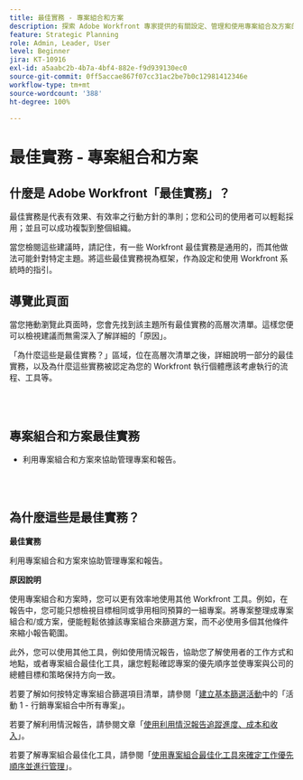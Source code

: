 ```yaml
---
title: 最佳實務 - 專案組合和方案
description: 探索 Adobe Workfront 專家提供的有關設定、管理和使用專案組合及方案的最佳實務建議。
feature: Strategic Planning
role: Admin, Leader, User
level: Beginner
jira: KT-10916
exl-id: a5aabc2b-4b7a-4bf4-882e-f9d939130ec0
source-git-commit: 0ff5accae867f07cc31ac2be7b0c12981412346e
workflow-type: tm+mt
source-wordcount: '388'
ht-degree: 100%

---
```


# 最佳實務 - 專案組合和方案

## 什麼是 Adobe Workfront「最佳實務」？

最佳實務是代表有效果、有效率之行動方針的準則；您和公司的使用者可以輕鬆採用；並且可以成功複製到整個組織。

當您檢閱這些建議時，請記住，有一些 Workfront 最佳實務是通用的，而其他做法可能針對特定主題。將這些最佳實務視為框架，作為設定和使用 Workfront 系統時的指引。

## 導覽此頁面

當您捲動瀏覽此頁面時，您會先找到該主題所有最佳實務的高層次清單。這樣您便可以檢視建議而無需深入了解詳細的「原因」。

「為什麼這些是最佳實務？」區域，位在高層次清單之後，詳細說明一部分的最佳實務，以及為什麼這些實務被認定為您的 Workfront 執行個體應該考慮執行的流程、工具等。

</br>
</br>

## 專案組合和方案最佳實務

* 利用專案組合和方案來協助管理專案和報告。

</br>
</br>

## 為什麼這些是最佳實務？

**最佳實務**

利用專案組合和方案來協助管理專案和報告。

**原因說明**

使用專案組合和方案時，您可以更有效率地使用其他 Workfront 工具。例如，在報告中，您可能只想檢視目標相同或爭用相同預算的一組專案。將專案整理成專案組合和/或方案，便能輕鬆依據該專案組合來篩選方案，而不必使用多個其他條件來縮小報告範圍。

此外，您可以使用其他工具，例如使用情況報告，協助您了解使用者的工作方式和地點，或者專案組合最佳化工具，讓您輕鬆確認專案的優先順序並使專案與公司的總體目標和策略保持方向一致。

若要了解如何按特定專案組合篩選項目清單，請參閱「[建立基本篩選活動](https://experienceleague.adobe.com/docs/workfront-learn/tutorials-workfront/reporting/basic-reporting/create-a-basic-filter-activity.html?lang=zh-Hant)中的「活動 1 - 行銷專案組合中所有專案」。

若要了解利用情況報告，請參閱文章「[使用利用情況報告追蹤進度、成本和收入](https://experienceleague.adobe.com/docs/workfront/using/manage-resources/resource-utilization/view-utilization-information.html?lang=zh-Hant#track-progress-cost-and-revenue-with-the-utilization-report)」。

若要了解專案組合最佳化工具，請參閱「[使用專案組合最佳化工具來確定工作優先順序並進行管理](https://experienceleague.adobe.com/docs/workfront-learn/tutorials-workfront/manage-work/portfolios/prioritize-and-manage-work-with-portfolios.html?lang=zh-Hant)」。
